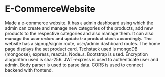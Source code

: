 # E-CommerceWebsite
Made a e-commerce website. It has a admin dashboard using which the admin can create and manage new categories of the products, add new products to the respective categories and also manage them. It can also manage the user orders and update the product stock accordingly.
The website has a signup/signin route, user/admin dashboard routes. The home page displays the set product card.
Techstack used is mongoDB (mongoose), express, reactJs, NodeJs. Bootstrap is used. Encryption alogorithm used is sha-256. JWT-express is used to authenticate user and admin. Body parser is used to parse data. CORS is used to connect backend with frontend.
